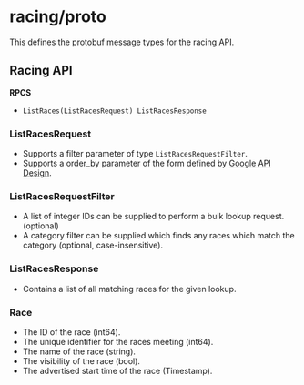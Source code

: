 # racing/proto
This defines the protobuf message types for the racing API.

## Racing API

**RPCS**

- `ListRaces(ListRacesRequest) ListRacesResponse`

### ListRacesRequest
- Supports a filter parameter of type `ListRacesRequestFilter`.
- Supports a order_by parameter of the form defined by [Google API Design](https://cloud.google.com/apis/design/design_patterns#sorting_order).

### ListRacesRequestFilter
- A list of integer IDs can be supplied to perform a bulk lookup request. (optional)
- A category filter can be supplied which finds any races which match the category (optional, case-insensitive).

### ListRacesResponse
- Contains a list of all matching races for the given lookup.

### Race
- The ID of the race (int64).
- The unique identifier for the races meeting (int64).
- The name of the race (string).
- The visibility of the race (bool).
- The advertised start time of the race (Timestamp).